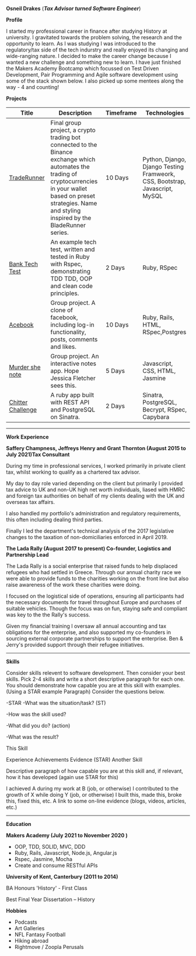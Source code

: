 
**Osneil Drakes** (***Tax Advisor turned Software Engineer***)

**Profile**

I started my professional career in finance after studying History at university. I gravitated towards the problem solving, the research and the opportunity to learn. As I was studying I was introduced to the regulatory/tax side of the tech indurstry and really enjoyed its changing and wide-ranging nature. I decided to make the career change because I wanted a new challenge and something new to learn. I have just finished the Makers Academy Bootcamp which focussed on Test Driven Development, Pair Programming and Agile software development using some of the stack shown below. I also picked up some mentees along the way - 4 and counting!

**Projects**

| Title    | Description |Timeframe| Technologies|
| -------- | --------|--------| -------- |
| [TradeRunner][1]|Final group project, a crypto trading bot connected to the Binance exchange which automates the trading of cryptocurrencies in your wallet based on preset strategies. Name and styling inspired by the BladeRunner series.|10 Days|Python, Django, Django Testing Framweork, CSS, Bootstrap, Javascript, MySQL|
| [Bank Tech Test][2]|An example tech test, written and tested in Ruby with Rspec, demonstrating TDD TDD, OOP and clean code principles.|2 Days|Ruby, RSpec|
| [Acebook][3]|Group project. A clone of facebook, including log-in functionality, posts, comments and likes. |10 Days|Ruby, Rails, HTML, RSpec,Postgres|
| [Murder she note][4]|Group project. An interactive notes app. Hope Jessica Fletcher sees this.|5 Days|Javascript, CSS, HTML, Jasmine|
| [Chitter Challenge][5]| A ruby app built with REST API and PostgreSQL on Sinatra.|2 Days| Sinatra, PostgreSQL, Becrypt, RSpec, Capybara|

[1]:https://github.com/florence-bain/CRYP-3PO
[2]:https://github.com/Odrakes1992/bank-tech-test
[3]:https://github.com/KeldraSJ/acebook-runtime-terror
[4]:https://github.com/Jessocxz98/Murder-she-note
[5]:https://github.com/Odrakes1992/chitter-challenge


****


**Work Experience**

**Saffery Champness, Jeffreys Henry and Grant Thornton (August 2015 to July 2021)Tax Consultant**

During my time in professional services, I worked primarily in private client tax, whilst working to qualify as a chartered tax advisor. 

My day to day role varied depending on the client but primarily I provided tax advice to UK and non-UK high net worth individuals, liased with HMRC and foreign tax authorities on behalf of my clients dealing with the UK and overseas tax affairs. 

I also handled my portfolio's administration and regulatory requirements, this often including dealing third parties. 

Finally I led the department's technical analysis of the 2017 legislative changes to the taxation of non-domiciliaries enforced in April 2019.


**The Lada Rally  (August 2017 to present)
Co-founder, Logistics and Partnership Lead**

The Lada Rally is a social enterprise that raised funds to help displaced refugees who had settled in Greece. Through our annual charity race we were able to provide funds to the charities working on the front line but also raise awareness of the work these charities were doing.

I focused on the logistical side of operations, ensuring all participants had the necessary documents for travel throughout Europe and purchases of suitable vehicles. Though the focus was on fun, staying safe and compliant was key to the the Rally's success.

Given my financial training I oversaw all annual accounting and tax obligations for the enterprise, and also supported my co-founders in sourcing external corporate partnerships to support the enterprise. Ben & Jerry's provided support through their refugee initiatives.

****

**Skills**

Consider skills relevent to software development. Then consider your best skills. Pick 2-4 skills and write a short descriptive paragraph for each one. You should demonstrate how capable you are at this skill with examples. (Using a STAR example Paragraph) Consider the questions below.

-STAR -What was the situation/task? (ST)

-How was the skill used?

-What did you do? (action)

-What was the result?

This Skill

Experience
Achievements
Evidence (STAR)
Another Skill

Descriptive paragraph of how capable you are at this skill and, if relevant, how it has developed (again use STAR for this)

I achieved A during my work at B (job, or otherwise)
I contributed to the growth of X while doing Y (job, or otherwise)
I built this, made this, broke this, fixed this, etc.
A link to some on-line evidence (blogs, videos, articles, etc.)



****

**Education**

**Makers Academy (July 2021 to November 2020 )**

- OOP, TDD, SOLID, MVC, DDD
- Ruby, Rails, Javascript, Node.js, Angular.js
- Rspec, Jasmine, Mocha
- Create and consume RESTful APIs

**University of Kent, Canterbury (2011 to 2014)**

BA Honours 'History' - First Class 

Best Final Year Dissertation – History

**Hobbies**

- Podcasts
- Art Galleries
- NFL Fantasy Football
- Hiking abroad
- Rightmove / Zoopla Perusals

